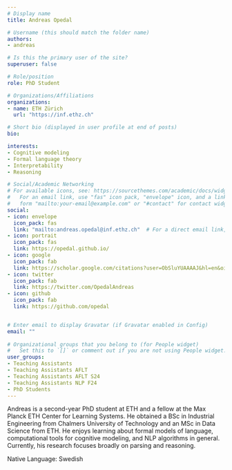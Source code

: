 ```yaml
---
# Display name
title: Andreas Opedal

# Username (this should match the folder name)
authors:
- andreas

# Is this the primary user of the site?
superuser: false

# Role/position
role: PhD Student

# Organizations/Affiliations
organizations:
- name: ETH Zürich
  url: "https://inf.ethz.ch"

# Short bio (displayed in user profile at end of posts)
bio: 

interests:
- Cognitive modeling
- Formal language theory
- Interpretability
- Reasoning

# Social/Academic Networking
# For available icons, see: https://sourcethemes.com/academic/docs/widgets/#icons
#   For an email link, use "fas" icon pack, "envelope" icon, and a link in the
#   form "mailto:your-email@example.com" or "#contact" for contact widget.
social:
- icon: envelope
  icon_pack: fas
  link: "mailto:andreas.opedal@inf.ethz.ch"  # For a direct email link, use "mailto:test@example.org".
- icon: portrait
  icon_pack: fas
  link: https://opedal.github.io/
- icon: google
  icon_pack: fab
  link: https://scholar.google.com/citations?user=ObSluYUAAAAJ&hl=en&oi=ao
- icon: twitter
  icon_pack: fab
  link: https://twitter.com/OpedalAndreas
- icon: github
  icon_pack: fab
  link: https://github.com/opedal


# Enter email to display Gravatar (if Gravatar enabled in Config)
email: ""
  
# Organizational groups that you belong to (for People widget)
#   Set this to `[]` or comment out if you are not using People widget.  
user_groups:
- Teaching Assistants
- Teaching Assistants AFLT
- Teaching Assistants AFLT S24
- Teaching Assistants NLP F24
- PhD Students
---
```


Andreas is a second-year PhD student at ETH and a fellow at the Max Planck ETH Center for Learning Systems. 
He obtained a BSc in Industrial Engineering from Chalmers University of Technology and an MSc in Data Science from ETH. 
He enjoys learning about formal models of language, computational tools for cognitive modeling, and NLP algorithms in general. 
Currently, his research focuses broadly on parsing and reasoning.

Native Language: Swedish
